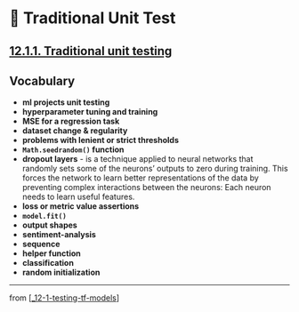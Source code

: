 # 💊 Traditional Unit Test

## [**12.1.1.** Traditional unit testing]()

## **Vocabulary**

- <b>ml projects unit testing</b>
- **hyperparameter tuning and training**
- **MSE for a regression task**
- **dataset change & regularity**
- **problems with lenient or strict thresholds**
- **`Math.seedrandom()` function**
- **dropout layers** - is a technique applied to neural networks that randomly sets some of the neurons’ outputs to zero during training. This forces the network to learn better representations of the data by preventing complex interactions between the neurons: Each neuron needs to learn useful features.
- **loss or metric value assertions**
- **`model.fit()`**
- **output shapes**
- **sentiment-analysis**
- **sequence**
- **helper function**
- **classification**
- **random initialization**

<link rel="stylesheet" type="text/css" media="all" href="../../../assets/css/custom.css" />

---

from [[_12-1-testing-tf-models]]

[//begin]: # "Autogenerated link references for markdown compatibility"
[_12-1-testing-tf-models]: _12-1-testing-tf-models.md "💊 Testing TF.js Models"
[//end]: # "Autogenerated link references"
